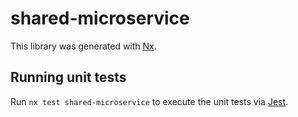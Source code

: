 # shared-microservice

This library was generated with [Nx](https://nx.dev).

## Running unit tests

Run `nx test shared-microservice` to execute the unit tests via [Jest](https://jestjs.io).
